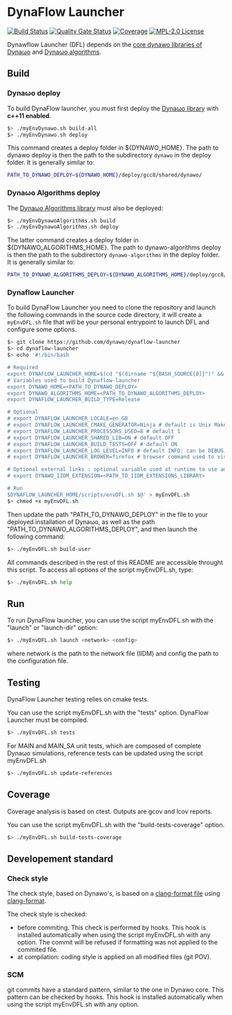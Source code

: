 # DynaFlow Launcher

[![Build Status](https://github.com/dynawo/dynaflow-launcher/workflows/CI/badge.svg)](https://github.com/dynawo/dynaflow-launcher/actions)
[![Quality Gate Status](https://sonarcloud.io/api/project_badges/measure?project=dynawo_dynaflow-launcher&metric=alert_status)](https://sonarcloud.io/summary/new_code?id=dynawo_dynaflow-launcher)
[![Coverage](https://sonarcloud.io/api/project_badges/measure?project=dynawo_dynaflow-launcher&metric=coverage)](https://sonarcloud.io/summary/new_code?id=dynawo_dynaflow-launcher)
[![MPL-2.0 License](https://img.shields.io/badge/license-MPL_2.0-blue.svg)](https://www.mozilla.org/en-US/MPL/2.0/)

Dynawflow Launcher (DFL) depends on the [core dynawo libraries of Dyna&omega;o](https://github.com/dynawo/dynawo)
and [Dyna&omega;o algorithms](https://github.com/dynawo/dynawo-algorithms).

## Build

### Dyna&omega;o deploy

To build DynaFlow launcher, you must first deploy the [Dyna&omega;o library](https://github.com/dynawo/dynawo) with **c++11 enabled**.

``` bash
$> ./myEnvDynawo.sh build-all
$> ./myEnvDynawo.sh deploy
```

This command creates a deploy folder in ${DYNAWO_HOME}.
The path to dynawo deploy is then the path to the subdirectory `dynawo` in the deploy folder. It is generally similar to:

``` bash
PATH_TO_DYNAWO_DEPLOY=${DYNAWO_HOME}/deploy/gcc8/shared/dynawo/
```
### Dyna&omega;o Algorithms deploy

The [Dyna&omega;o Algorithms library](https://github.com/dynawo/dynawo-algorithms) must also be deployed:
``` bash
$> ./myEnvDynawoAlgorithms.sh build
$> ./myEnvDynawoAlgorithms.sh deploy
```

The latter command creates a deploy folder in ${DYNAWO_ALGORITHMS_HOME}.
The path to dynawo-algorithms deploy is then the path to the subdirectory `dynawo-algorithms` in the deploy folder. It is generally similar to:

``` bash
PATH_TO_DYNAWO_ALGORITHMS_DEPLOY=${DYNAWO_ALGORITHMS_HOME}/deploy/gcc8/dynawo-algorithms/
```
### Dynaflow Launcher

To build DynaFlow Launcher you need to clone the repository and launch the following commands in the source code directory, it will create a `myEnvDFL.sh` file that will be your personal entrypoint to launch DFL and configure some options.

``` bash
$> git clone https://github.com/dynawo/dynaflow-launcher
$> cd dynaflow-launcher
$> echo '#!/bin/bash

# Required
export DYNAFLOW_LAUNCHER_HOME=$(cd "$(dirname "${BASH_SOURCE[0]}")" && pwd)
# Variables used to build Dynaflow-launcher
export DYNAWO_HOME=<PATH_TO_DYNAWO_DEPLOY>
export DYNAWO_ALGORITHMS_HOME=<PATH_TO_DYNAWO_ALGORITHMS_DEPLOY>
export DYNAFLOW_LAUNCHER_BUILD_TYPE=Release

# Optional
# export DYNAFLOW_LAUNCHER_LOCALE=en_GB
# export DYNAFLOW_LAUNCHER_CMAKE_GENERATOR=Ninja # default is Unix Makefiles
# export DYNAFLOW_LAUNCHER_PROCESSORS_USED=8 # default 1
# export DYNAFLOW_LAUNCHER_SHARED_LIB=ON # default OFF
# export DYNAFLOW_LAUNCHER_BUILD_TESTS=OFF # default ON
# export DYNAFLOW_LAUNCHER_LOG_LEVEL=INFO # default INFO: can be DEBUG, INFO, WARN, ERROR
# export DYNAFLOW_LAUNCHER_BROWER=firefox # browser command used to visualize test coverage. default: firefox

# Optional external links : optional variable used at runtime to use additional iidm extension
# export DYNAWO_IIDM_EXTENSION=<PATH_TO_IIDM_EXTENSIONS_LIBRARY>

# Run
$DYNAFLOW_LAUNCHER_HOME/scripts/envDFL.sh $@' > myEnvDFL.sh
$> chmod +x myEnvDFL.sh
```

Then update the path "PATH_TO_DYNAWO_DEPLOY" in the file to your deployed installation of Dyna&omega;o, as well as the path "PATH_TO_DYNAWO_ALGORITHMS_DEPLOY", and then launch the following command:
``` bash
$> ./myEnvDFL.sh build-user
```

All commands described in the rest of this README are accessible throught this script. To access all options of the script myEnvDFL.sh, type:
``` bash
$> ./myEnvDFL.sh help
```

## Run
To run DynaFlow launcher, you can use the script myEnvDFL.sh with the "launch" or "launch-dir" option:
```bash
$> ./myEnvDFL.sh launch <network> <config>
```
where network is the path to the network file (IIDM) and config the path to the configuration file.

## Testing
DynaFlow Launcher testing relies on cmake tests.

You can use the script myEnvDFL.sh with the "tests" option. DynaFlow Launcher must be compiled.

```bash
$> ./myEnvDFL.sh tests
```

For MAIN and MAIN_SA unit tests, which are composed of complete Dyna&omega;o simulations, reference tests can be updated using the script myEnvDFL.sh
```bash
$> ./myEnvDFL.sh update-references
```

## Coverage
Coverage analysis is based on ctest.
Outputs are gcov and lcov reports.

You can use the script myEnvDFL.sh with the "build-tests-coverage" option.

```bash
$> ./myEnvDFL.sh build-tests-coverage
```

## Developement standard
### Check style
The check style, based on Dynawo's, is based on a [clang-format file](https://clang.llvm.org/docs/ClangFormatStyleOptions.html) using [clang-format](https://clang.llvm.org/docs/ClangFormat.html).

The check style is checked:
- before commiting. This check is performed by hooks. This hook is installed automatically when using the script myEnvDFL.sh with any option. The commit will be refused if formatting was not applied to the commited file.
- at compilation: coding style is applied on all modified files (git POV).

### SCM
git commits have a standard pattern, similar to the one in Dynawo core. This pattern can be checked by hooks.
This hook is installed automatically when using the script myEnvDFL.sh with any option.
